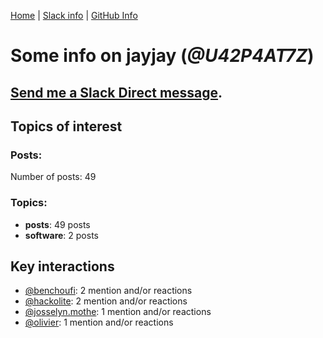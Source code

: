 [Home](https://kelu124.github.io/echommunity/) | [Slack info](https://kelu124.github.io/echommunity/) | [GitHub Info](https://kelu124.github.io/echommunity/github.html)

# Some info on __jayjay__ (_@U42P4AT7Z_)


## [Send me a Slack Direct message](https://echopen.slack.com/messages/@jayjay/).

## Topics of interest

### Posts: 

Number of posts: 49

### Topics:

* __posts__: 49 posts
* __software__: 2 posts

## Key interactions 

* [@benchoufi](./U0B47KC3S.md): 2 mention and/or reactions
* [@hackolite](./U20C8CKTL.md): 2 mention and/or reactions
* [@josselyn.mothe](./U3XHSAQHE.md): 1 mention and/or reactions
* [@olivier](./U04DFTZ7D.md): 1 mention and/or reactions
